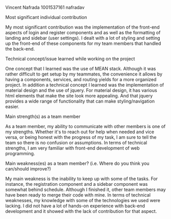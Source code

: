 Vincent Nafrada
1001537161
nafradav

Most significant individual contribution

My most significant contribution was the implementation of the front-end aspects of login and register components and as well as the formatting of landing and sidebar (user settings). I dealt with a lot of styling and setting up the front-end of these components for my team members that handled the back-end. 

Technical concept/issue learned while working on the project

One concept that I learned was the use of MEAN stack. Although it was rather difficult to get setup by my teammates, the convenience it allows by having a components, services, and routing yields for a more organized project. In addition a technical concept I learned was the implementation of material design and the use of jquery. For material design, it has various html elements that make the site look more appealing. And that jquery provides a wide range of functionality that can make styling/navigation easier. 

Main strength(s) as a team member

As a team member, my ability to communicate with other members is one of my strengths. Whether it's to reach out for help when needed and vice versa, or being honest with the progress of my task, I am sure to tell the team so there is no confusion or assumptions. In terms of technical strengths, I am very familiar with front-end development of web programming. 

Main weakness(es) as a team member? (i.e. Where do you think you can/should improve?)

My main weakness is the inability to keep up with some of the tasks. For instance, the registration component and a sidebar component was somewhat behind schedule. Although I finished it, other team members may have been ready to merge their code with mine. In terms of technical weaknesses, my knowledge with some of the technologies we used were lacking. I did not have a lot of hands-on experience with back-end development and it showed with the lack of contribution for that aspect. 